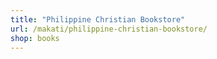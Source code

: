 ```yaml
---
title: "Philippine Christian Bookstore"
url: /makati/philippine-christian-bookstore/
shop: books
---
```


